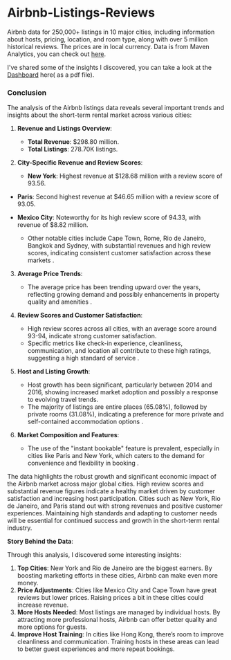 # Airbnb-Listings-Reviews
Airbnb data for 250,000+ listings in 10 major cities, including information about hosts, pricing, location, and room type, along with over 5 million historical reviews.
The prices are in local currency. Data is from Maven Analytics, you can check out [here](https://app.mavenanalytics.io/datasets?search=airbnb+listing).

I've shared some of the insights I discovered, you can take a look at the [Dashboard](https://github.com/Munaf-k/Airbnb-Listings-Reviews/blob/main/Airbnb%20Dashboard.pdf) here( as a pdf file).
### Conclusion

The analysis of the Airbnb listings data reveals several important trends and insights about the short-term rental market across various cities:

1. **Revenue and Listings Overview**:
   - **Total Revenue**: $298.80 million.
   - **Total Listings**: 278.70K listings.

2. **City-Specific Revenue and Review Scores**:
   - **New York**: Highest revenue at $128.68 million with a review score of 93.56.

  - **Paris**: Second highest revenue at $46.65 million with a review score of 93.05.

 - **Mexico City**: Noteworthy for its high review score of 94.33, with revenue of $8.82 million.
   - Other notable cities include Cape Town, Rome, Rio de Janeiro, Bangkok and Sydney, with substantial revenues and high review scores, indicating consistent customer satisfaction across these markets .

3. **Average Price Trends**:
   - The average price has been trending upward over the years, reflecting growing demand and possibly enhancements in property quality and amenities .

4. **Review Scores and Customer Satisfaction**:
   - High review scores across all cities, with an average score around 93-94, indicate strong customer satisfaction.
   - Specific metrics like check-in experience, cleanliness, communication, and location all contribute to these high ratings, suggesting a high standard of service  .

5. **Host and Listing Growth**:
   - Host growth has been significant, particularly between 2014 and 2016, showing increased market adoption and possibly a response to evolving travel trends.
   - The majority of listings are entire places (65.08%), followed by private rooms (31.08%), indicating a preference for more private and self-contained accommodation options .

6. **Market Composition and Features**:
   - The use of the "instant bookable" feature is prevalent, especially in cities like Paris and New York, which caters to the demand for convenience and flexibility in booking .



The data highlights the robust growth and significant economic impact of the Airbnb market across major global cities. High review scores and substantial revenue figures indicate a healthy market driven by customer satisfaction and increasing host participation. Cities such as New York, Rio de Janeiro, and Paris stand out with strong revenues and positive customer experiences. Maintaining high standards and adapting to customer needs will be essential for continued success and growth in the short-term rental industry.


**Story Behind the Data**:

Through this analysis, I discovered some interesting insights:

1. **Top Cities**: New York and Rio de Janeiro are the biggest earners. By boosting marketing efforts in these cities, Airbnb can make even more money.
2. **Price Adjustments**: Cities like Mexico City and Cape Town have great reviews but lower prices. Raising prices a bit in these cities could increase revenue.
3. **More Hosts Needed**: Most listings are managed by individual hosts. By attracting more professional hosts, Airbnb can offer better quality and more options for guests.
4. **Improve Host Training**: In cities like Hong Kong, there’s room to improve cleanliness and communication. Training hosts in these areas can lead to better guest experiences and more repeat bookings.
